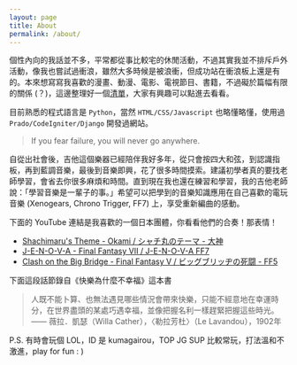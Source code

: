 ```yaml
---
layout: page
title: About
permalink: /about/
---
```


個性內向的我話並不多，平常都從事比較宅的休閒活動，不過其實我並不排斥戶外活動，像我也嘗試過衝浪，雖然大多時候是被浪衝，但成功站在衝浪板上還是有的。本來想寫寫我喜歡的漫畫、動漫、電影、電視節目、書籍，不過礙於篇幅有限的關係 (？)，這邊整理好一個[清單](/favorites/)，大家有興趣可以點進去看看。

目前熟悉的程式語言是 `Python`，當然 `HTML/CSS/Javascript` 也略懂略懂，使用過 `Prado/CodeIgniter/Django` 開發過網站。

> If you fear failure, you will never go anywhere.

自從出社會後，吉他這個樂器已經陪伴我好多年，從只會按四大和弦，到認識指板，再到藍調音樂，最後到音樂即興，花了很多時間摸索。建議初學者真的要找老師學習，會省去你很多麻煩和時間。直到現在我也還在練習和學習，我的吉他老師說：「學習音樂是一輩子的事。」希望可以把學到的音樂知識應用在自己喜歡的電玩音樂 (Xenogears, Chrono Trigger, FF7) 上，享受重新編曲的感動。

下面的 YouTube 連結是我喜歡的一個日本團體，你看看他們的合奏！那表情！
- [Shachimaru's Theme - Okami / シャチ丸のテーマ - 大神](https://www.youtube.com/watch?v=woyeRWsF-v0)
- [J-E-N-O-V-A - Final Fantasy VII / J-E-N-O-V-A FF7](https://www.youtube.com/watch?v=XzdF4zj_V1M)
- [Clash on the Big Bridge - Final Fantasy V / ビッグブリッヂの死闘 - FF5](https://www.youtube.com/watch?v=4C44ftapDdc)

下面這段話節錄自《快樂為什麼不幸福》這本書
> 人既不能卜算、也無法遇見哪些情況會帶來快樂，只能不經意地在幸運時分，在世界盡頭的某處巧遇幸福，並像把握名利一樣趕緊把握這些時光。
—— 薇拉．凱瑟（Willa Cather），〈勒拉芳杜〉（Le Lavandou），1902年

P.S. 有時會玩個 LOL，ID 是 kumagairou，TOP JG SUP 比較常玩，打法溫和不激進，play for fun : )
